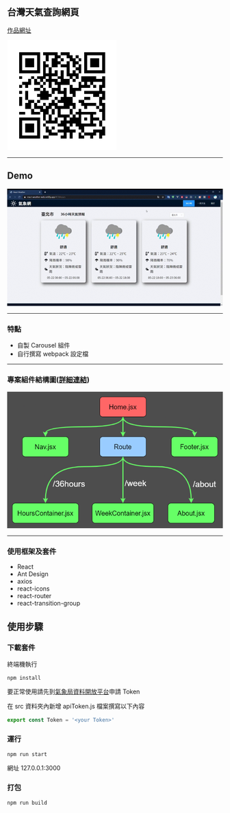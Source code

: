 ## 台灣天氣查詢網頁

[作品網址](https://react-weather-web.netlify.com/)

![](./img/QRcode.png)

---

## Demo

![](./img/demo.gif)

---

### 特點

- 自製 Carousel 組件
- 自行撰寫 webpack 設定檔

---

### 專案組件結構圖([詳細連結](https://github.com/FizzyElt/ReactWeatherWeb/blob/master/Structure.md))

![](./img/structure1.png)

---

### 使用框架及套件

- React
- Ant Design
- axios
- react-icons
- react-router
- react-transition-group

## 使用步驟

### 下載套件

終端機執行

```
npm install
```

要正常使用請先到[氣象局資料開放平台](https://opendata.cwb.gov.tw/index)申請 Token

在 src 資料夾內新增 apiToken.js 檔案撰寫以下內容

```js
export const Token = '<your Token>'
```

### 運行

```
npm run start
```

網址 127.0.0.1:3000

### 打包

```
npm run build
```
